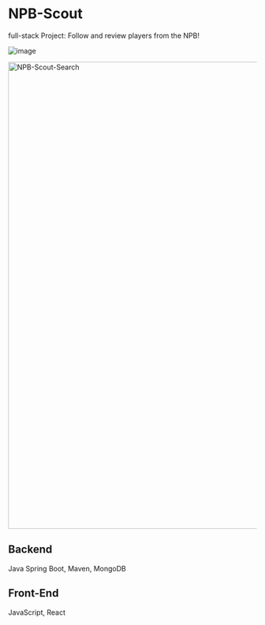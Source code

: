 # NPB-Scout
 full-stack Project: Follow and review players from the NPB!

![image](https://github.com/A29-S/NPB-Scout/assets/58533990/b89fe31c-3f5a-4e96-9e99-43020f239885)


<img width="948" alt="NPB-Scout-Search" src="https://github.com/A29-S/NPB-Scout/assets/58533990/82281a77-20e1-424c-a894-dd0e81e9ee6e">


## Backend
Java Spring Boot, Maven, MongoDB

## Front-End
JavaScript, React
